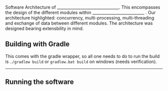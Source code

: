 Software Architecture of _______________________________. This encompasses the design of the different modules within __________________________ . Our architecture highlighted: concurrency, multi-processing, multi-threading and exchange of data between different modules. The architecture was designed bearing extensbility in mind. 

## Building with Gradle

This comes with the gradle wrapper, so all one needs to do to run the build
is `./gradlew build` or `gradlew.bat build` on windows (needs verification).

-----------------------------------------
Running the software
-----------------------------------------
